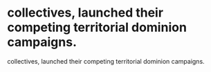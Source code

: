 # collectives, launched their competing territorial dominion campaigns.

collectives, launched their competing territorial dominion campaigns.